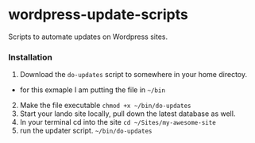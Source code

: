 # wordpress-update-scripts

Scripts to automate updates on Wordpress sites.


### Installation

1. Download the `do-updates` script to somewhere in your home directoy.
  - for this exmaple I am putting the file in `~/bin`
2. Make the file executable `chmod +x ~/bin/do-updates`
3. Start your lando site locally, pull down the latest database as well.
4. In your terminal cd into the site `cd ~/Sites/my-awesome-site`
5. run the updater script. `~/bin/do-updates` 


